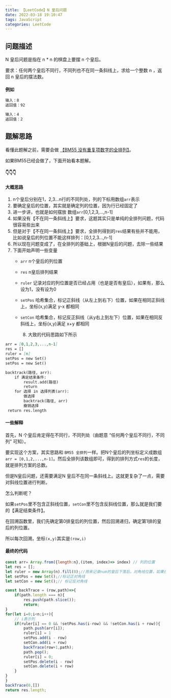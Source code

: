 ```yaml
---
title: 【LeetCode】N 皇后问题
date: 2022-03-18 19:10:47
tags: JavaScript
categories: LeetCode
---
```




## 问题描述

N 皇后问题是指在 n * n 的棋盘上要摆 n 个皇后。

要求：任何两个皇后不同行，不同列也不在同一条斜线上，求给一个整数 n ，返回 n 皇后的摆法数。

#### 例如

```markdown
输入：8
返回值：92

输入：4
返回值：2
```



## 题解思路

看懂此题解之前，需要会做 [【BM55 没有重复项数字的全排列】](https://www.nowcoder.com/practice/4bcf3081067a4d028f95acee3ddcd2b1?tpId=295&tqId=701&ru=/exam/oj&qru=/ta/format-top101/question-ranking&sourceUrl=%2Fexam%2Foj)。

如果BM55已经会做了，下面开始看本题解。



#### 👇👇👇



#### 大概思路

1.  n个皇后分别在1，2,3...n行的不同列处，列的下标用数组`arr`表示
2.  要确定皇后的位置，其实就是确定列的位置，因为行已经固定了
3.  进一步讲，也就是如何摆放 数组`arr`[0,1,2,3,...,n-1]
4.  如果没有【不在同一条斜线上】要求，这题其实只是单纯的全排列问题，代码很容易些出来
5.  但是对于【不在同一条斜线上】要求，全排列得到的`res`结果有些并不能用，比如说皇后的列位置不能这样排列：[0,1,2,3...,n-1]
6. 所以现在问题变成了，在全排列的基础上，根据N皇后的问题，去除一些结果
7. 下面开始声明一些变量
   - `arr`   n个皇后的列位置
   - `res`   n皇后排列结果
   - `ruler`   记录对应的列位置是否已经占用（也是是否有皇后），如果有，那么设为1，没有设为0
   - `setPos`   哈希集合，标记正斜线（从左上到右下）位置，如果在相同正斜线上，坐标(x,y)满足 y-x 都相同
   - `setCon`   哈希集合，标记反正斜线（从y右上到左下）位置，如果在相同反斜线上，坐标(x,y)满足 x+y 都相同

        8. 大致的代码思路如下所示

```markdown
arr = [0,1,2,3,...,n-1]
res = []
ruler = [n]
setPos = new Set()
setPos = new Set()

backtrack(路径, arr):
    if 满足结束条件:
        result.add(路径)
        return
    for 选择 in 选择列表(arr):
        做选择
        backtrack(路径, arr)
        撤销选择
 return res.length
```



#### 一些解释

首先，N 个皇后肯定得在不同行，不同列处（由题意 “任何两个皇后不同行，不同列” 可知）。

要实现这个方案，其实思路和 `BM55 全排列`一样。把N个皇后的列坐标定义成数组`arr = [0,1,2,...,n-1]`。然后全排列该数组即可，得到的排列方式`res`的长度，就是排列方案的总数。



但是N皇后问题，还需要满足N 皇后不在同一条斜线上。这就更复杂了一点，需要对斜线位置进行判断。

怎么判断呢？

如果`setPos`里不包含正斜线位置，`setCon`里不包含反斜线位置，那么就是我们要的【满足结束条件】。

在回溯函数里，我们先确定第0排皇后的列位置，然后回溯递归，确定第1排的皇后的列位置。

所以每次回溯，坐标`(x,y)`其实是`(row,i)`



#### 最终的代码

```javascript
const arr= Array.from({length:n},(item, index)=> index) // 列的位置
let res = [];
let ruler = new Array(n).fill(0);//用来记录num的皇后下落后，对角线位置，如果在对角线位置，那么为1，否则0
let setPos = new Set();//标记正对角线
let setCon = new Set();// 标记反对角线

const backTrace = (row,path)=>{
    if(path.length === n){
        res.push(path.slice());
        return;
} 
for(let i=0;i<n;i++){
    // i表示列
    if(ruler[i] == 0 && !setPos.has(i-row) && !setCon.has(i + row)){ 
        path.push(arr[i]);
        ruler[i] = 1
        setPos.add(i - row)
        setCon.add(i + row)
        backTrace(row+1,path);
        path.pop();
        ruler[i] = 0;
        setPos.delete(i - row)
        setCon.delete(i + row)
    }   
}
}
backTrace(0,[])
return res.length;
```
